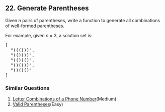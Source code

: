 ## 22. Generate Parentheses

<p>
Given <i>n</i> pairs of parentheses, write a function to generate all combinations of well-formed parentheses.
</p>

<p>
For example, given <i>n</i> = 3, a solution set is:
</p>
<pre>
[
  "((()))",
  "(()())",
  "(())()",
  "()(())",
  "()()()"
]
</pre>

### Similar Questions
  1. [Letter Combinations of a Phone Number](https://github.com/openset/leetcode/tree/master/solution/letter-combinations-of-a-phone-number)(Medium)
  1. [Valid Parentheses](https://github.com/openset/leetcode/tree/master/solution/valid-parentheses)(Easy)
